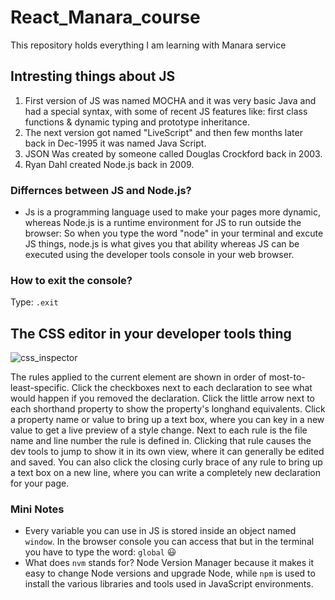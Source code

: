 # React_Manara_course
This repository holds everything I am learning with Manara service

## Intresting things about JS
1. First version of JS was named MOCHA and it was very basic Java and had a special syntax, with some of recent JS features like: first class functions & dynamic typing and prototype inheritance.
2. The next version got named "LiveScript" and then few months later back in Dec-1995 it was named Java Script.
3. JSON Was created by someone called Douglas Crockford back in 2003.
4. Ryan Dahl created Node.js back in 2009.

### Differnces between JS and Node.js?
- Js is a programming language used to make your pages more dynamic, whereas Node.js is a runtime environment for JS to run outside the browser:
  So when you type the word "node" in your terminal and excute JS things, node.js is what gives you that ability whereas JS can be executed using the developer tools console in your web browser.
### How to exit the console?
Type: ```.exit```

## The CSS editor in your developer tools thing
![css_inspector](https://github.com/user-attachments/assets/b0565acc-e495-44d4-8696-63b32e7439ae)

The rules applied to the current element are shown in order of most-to-least-specific.
Click the checkboxes next to each declaration to see what would happen if you removed the declaration.
Click the little arrow next to each shorthand property to show the property's longhand equivalents.
Click a property name or value to bring up a text box, where you can key in a new value to get a live preview of a style change.
Next to each rule is the file name and line number the rule is defined in. Clicking that rule causes the dev tools to jump to show it in its own view, where it can generally be edited and saved.
You can also click the closing curly brace of any rule to bring up a text box on a new line, where you can write a completely new declaration for your page.

### Mini Notes
- Every variable you can use in JS is stored inside an object named ```window```. In the browser console you can access that but in the terminal you have to type the word: ```global``` 😃
- What does ```nvm``` stands for?
  Node Version Manager because it makes it easy to change Node versions and upgrade Node, while ```npm``` is used to install the various libraries and tools used in JavaScript environments.
